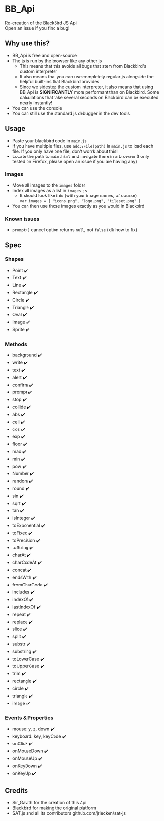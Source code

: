 # BB_Api
 Re-creation of the BlackBird JS Api  
 Open an issue if you find a bug!

## Why use this?
 - BB_Api is free and open-source
 - The js is run by the browser like any other js
   - This means that this avoids all bugs that stem from Blackbird's custom interpreter
   - It also means that you can use completely regular js alongside the helpful built-ins that Blackbird provides
   - Since we sidestep the custom interpreter, it also means that using BB_Api is **SIGNIFICANTLY** more performant than on Blackbird. Some calculations that take several seconds on Blackbird can be executed nearly instantly!
  - You can use the console
  - You can still use the standard js debugger in the dev tools

## Usage
 - Paste your blackbird code in `main.js`
 - If you have multiple files, use `addJSFile(path)` in `main.js` to load each file. If you only have one file, don't worrk about this!
 - Locate the path to `main.html` and navigate there in a browser (I only tested on Firefox, please open an issue if you are having any)
### Images
 - Move all images to the `images` folder
 - Index all images as a list in `images.js`
   - It should look like this (with your image names, of course):  
`var images = [
    "icons.png",
    "logo.png",
    "tileset.png"
]`
 - You can then use those images exactly as you would in Blackbird
### Known issues
 - `prompt()` cancel option returns `null`, not `false` (idk how to fix)

## Spec

### Shapes
 - Point ✔️
 - Text ✔️
 - Line ✔️
 - Rectangle ✔️
 - Circle ✔️
 - Triangle ✔️
 - Oval ✔️
 - Image ✔️
 - Sprite ✔️

### Methods
 - background ✔️
 - write ✔️
 - text ✔️
 - alert ✔️
 - confirm ✔️
 - prompt ✔️
 - stop ✔️
 - collide ✔️
 - abs ✔️
 - ceil ✔️
 - cos ✔️
 - exp ✔️
 - floor ✔️
 - max ✔️
 - min ✔️
 - pow ✔️
 - Number ✔️
 - random ✔️
 - round ✔️
 - sin ✔️
 - sqrt ✔️
 - tan ✔️
 - isInteger ✔️
 - toExponential ✔️
 - toFixed ✔️
 - toPrecision ✔️
 - toString ✔️
 - charAt ✔️
 - charCodeAt ✔️
 - concat ✔️
 - endsWith ✔️
 - fromCharCode ✔️
 - includes ✔️
 - indexOf ✔️
 - lastIndexOf ✔️
 - repeat ✔️
 - replace ✔️
 - slice ✔️
 - split ✔️
 - substr ✔️
 - substring ✔️
 - toLowerCase ✔️
 - toUpperCase ✔️
 - trim ✔️
 - rectangle ✔️
 - circle ✔️
 - triangle ✔️
 - image ✔️

### Events & Properties
 - mouse: y, z, down ✔️
 - keyboard: key, keyCode ✔️
 - onClick ✔️
 - onMouseDown ✔️
 - onMouseUp ✔️
 - onKeyDown ✔️
 - onKeyUp ✔️

## Credits
 - Sir_Gavith for the creation of this Api
 - Blackbird for making the original platform
 - SAT.js and all its contributors github.com/jriecken/sat-js
